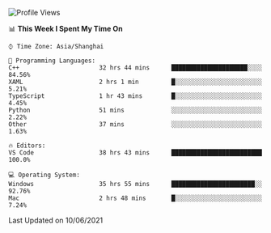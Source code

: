 <!--START_SECTION:waka-->
![Profile Views](http://img.shields.io/badge/Profile%20Views-7-blue)

📊 **This Week I Spent My Time On** 

```text
⌚︎ Time Zone: Asia/Shanghai

💬 Programming Languages: 
C++                      32 hrs 44 mins      █████████████████████░░░░   84.56% 
XAML                     2 hrs 1 min         █░░░░░░░░░░░░░░░░░░░░░░░░   5.21% 
TypeScript               1 hr 43 mins        █░░░░░░░░░░░░░░░░░░░░░░░░   4.45% 
Python                   51 mins             ░░░░░░░░░░░░░░░░░░░░░░░░░   2.22% 
Other                    37 mins             ░░░░░░░░░░░░░░░░░░░░░░░░░   1.63%

🔥 Editors: 
VS Code                  38 hrs 43 mins      █████████████████████████   100.0%

💻 Operating System: 
Windows                  35 hrs 55 mins      ███████████████████████░░   92.76% 
Mac                      2 hrs 48 mins       █░░░░░░░░░░░░░░░░░░░░░░░░   7.24%

```


 Last Updated on 10/06/2021
<!--END_SECTION:waka-->
